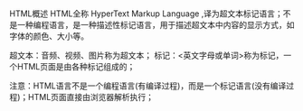 ##
HTML概述
HTML全称 HyperText Markup Language ,译为超文本标记语言；不是一种编程语言，是一种描述性标记语言，用于描述超文本中内容的显示方式，如字体的颜色、大小等。

超文本：音频、视频、图片称为超文本；
标记：<英文字母或单词>称为标记，一个HTML页面是由各种标记组成的；

注意：HTML语言不是一个编程语言(有编译过程)，而是一个标记语言(没有编译过程)；HTML页面直接由浏览器解析执行；
